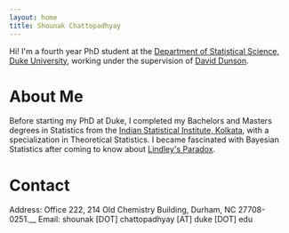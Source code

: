 ```yaml
---
layout: home
title: Shounak Chattopadhyay
---
```


Hi! I'm a fourth year PhD student at the [Department of Statistical Science, Duke University](https://stat.duke.edu/), working under the supervision of [David Dunson](https://scholars.duke.edu/person/dunson).

# About Me

Before starting my PhD at Duke, I completed my Bachelors and Masters degrees in Statistics from the [Indian Statistical Institute, Kolkata](www.isical.ac.in), with a specialization in Theoretical Statistics. I became fascinated with Bayesian Statistics after coming to know about [Lindley's Paradox](https://en.wikipedia.org/wiki/Lindley%27s_paradox). 

# Contact

Address: Office 222, 214 Old Chemistry Building, Durham, NC 27708-0251.__
Email: shounak [DOT] chattopadhyay [AT] duke [DOT] edu

